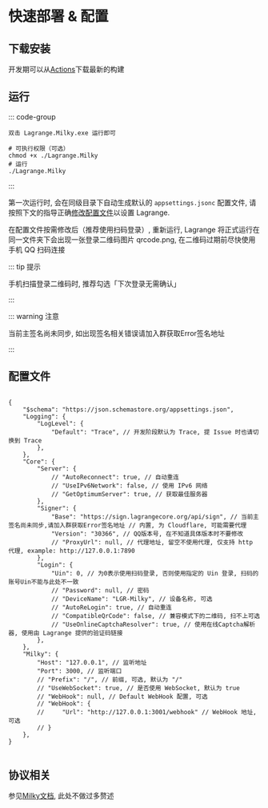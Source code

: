 # 快速部署 & 配置

## 下载安装

开发期可以从[Actions](https://github.com/LagrangeDev/LagrangeV2/actions/workflows/milky-build.yaml)下载最新的构建

## 运行

::: code-group

```text [Windows]
双击 Lagrange.Milky.exe 运行即可
```

```shell [Linux/MacOS]
# 可执行权限（可选）
chmod +x ./Lagrange.Milky
# 运行
./Lagrange.Milky
```

:::

第一次运行时, 会在同级目录下自动生成默认的 `appsettings.jsonc` 配置文件, 请按照下文的指导正确[修改配置文件](#配置文件)以设置 Lagrange.

在配置文件按需修改后（推荐使用扫码登录）, 重新运行, Lagrange 将正式运行在同一文件夹下会出现一张登录二维码图片 qrcode.png, 在二维码过期前尽快使用手机 QQ 扫码连接

::: tip 提示

手机扫描登录二维码时, 推荐勾选「下次登录无需确认」

:::

::: warning 注意

当前主签名尚未同步, 如出现签名相关错误请加入群获取Error签名地址

:::

## 配置文件

```json5{11-12,24-43}

{
    "$schema": "https://json.schemastore.org/appsettings.json",
    "Logging": {
        "LogLevel": {
            "Default": "Trace", // 开发阶段默认为 Trace, 提 Issue 时也请切换到 Trace
        },
    },
    "Core": {
        "Server": {
            // "AutoReconnect": true, // 自动重连
            // "UseIPv6Network": false, // 使用 IPv6 网络
            // "GetOptimumServer": true, // 获取最佳服务器
        },
        "Signer": {
            "Base": "https://sign.lagrangecore.org/api/sign", // 当前主签名尚未同步,请加入群获取Error签名地址 // 内置, 为 Cloudflare, 可能需要代理
            "Version": "30366", // QQ版本号, 在不知道具体版本时不要修改
            // "ProxyUrl": null, // 代理地址, 留空不使用代理, 仅支持 http 代理, example: http://127.0.0.1:7890
        },
        "Login": {
            "Uin": 0, // 为0表示使用扫码登录, 否则使用指定的 Uin 登录, 扫码的账号Uin不能与此处不一致
            // "Password": null, // 密码
            // "DeviceName": "LGR-Milky", // 设备名称, 可选
            // "AutoReLogin": true, // 自动重连
            // "CompatibleQrCode": false, // 兼容模式下的二维码, 扫不上可选
            // "UseOnlineCaptchaResolver": true, // 使用在线Captcha解析器, 使用由 Lagrange 提供的验证码链接
        },
    },
    "Milky": {
        "Host": "127.0.0.1", // 监听地址
        "Port": 3000, // 监听端口
        // "Prefix": "/", // 前缀, 可选, 默认为 "/"
        // "UseWebSocket": true, // 是否使用 WebSocket, 默认为 true
        // "WebHook": null, // Default WebHook 配置, 可选
        // "WebHook": {
        //     "Url": "http://127.0.0.1:3001/webhook" // WebHook 地址, 可选
        // }
    },
}


```

## 协议相关

参见[Milky文档](https://milky.ntqqrev.org/guide/introduction.html), 此处不做过多赘述

